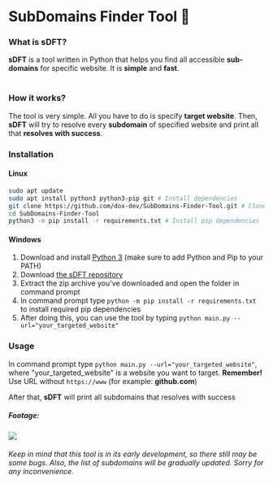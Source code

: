 <!--
      .o8                                      .o8                        
     "888                                     "888                        
 .oooo888   .ooooo.  oooo    ooo          .oooo888   .ooooo.  oooo    ooo 
d88' `888  d88' `88b  `88b..8P'          d88' `888  d88' `88b  `88.  .8'  
888   888  888   888    Y888'    8888888 888   888  888ooo888   `88..8'   
888   888  888   888  .o8"'88b           888   888  888    .o    `888'    
`Y8bod88P" `Y8bod8P' o88'   888o         `Y8bod88P" `Y8bod8P'     `8'     
-->

# SubDomains Finder Tool 🔎
### What is sDFT?
**sDFT** is a tool written in Python that helps you find all accessible **sub-domains** for specific website. It is **simple** and **fast**.
<br><br>

### How it works?
The tool is very simple. All you have to do is specify **target website**. Then, **sDFT** will try to resolve every **subdomain** of specified website and print all that **resolves with success**.

### Installation
#### Linux
```BASH
sudo apt update
sudo apt install python3 python3-pip git # Install dependencies
git clone https://github.com/dox-dev/SubDomains-Finder-Tool.git # Clone sDFT repository
cd SubDomains-Finder-Tool
python3 -m pip install -r requirements.txt # Install pip dependencies
```

#### Windows
1. Download and install [Python 3](https://www.python.org/downloads/) (make sure to add Python and Pip to your PATH)
2. Download [the sDFT repository](https://github.com/dox-dev/SubDomains-Finder-Tool/archive/refs/heads/main.zip)
3. Extract the zip archive you've downloaded and open the folder in command prompt
4. In command prompt type `python -m pip install -r requirements.txt` to install required pip dependencies
5. After doing this, you can use the tool by typing `python main.py --url="your_targeted_website"`

### Usage
In command prompt type `python main.py --url="your_targeted_website"`, where "your_targeted_website" is a website you want to target.
**Remember!** Use URL without `https://www` (for example: **github.com**)

After that, **sDFT** will print all subdomains that resolves with success

##### Footage:
![](https://i.ibb.co/9cSYBY9/m91m191sahbfasif03.gif)

###### Keep in mind that this tool is in its early development, so there still may be some bugs. Also, the list of subdomains will be gradually updated. Sorry for any inconvenience.
